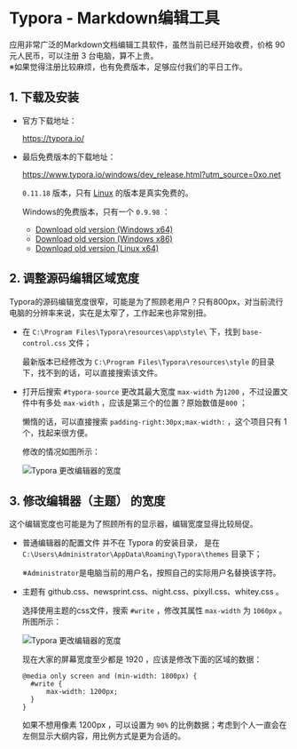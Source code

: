 # Typora - Markdown编辑工具

应用非常广泛的Markdown文档编辑工具软件，虽然当前已经开始收费，价格 90 元人民币，可以注册 3 台电脑，算不上贵。  
※如果觉得注册比较麻烦，也有免费版本，足够应付我们的平日工作。

## 1. 下载及安装

- 官方下载地址：

  https://typora.io/

- 最后免费版本的下载地址：

  https://www.typora.io/windows/dev_release.html?utm_source=0xo.net

  `0.11.18` 版本，只有 [Linux](https://download.typora.io/linux/typora_0.11.18_amd64.deb) 的版本是真实免费的。
  
  Windows的免费版本，只有一个 `0.9.98` ：
  
  - [Download old version (Windows x64)](https://download.typora.io/windows/typora-update-x64-1213.exe) 
  - [Download old version (Windows x86)](https://download.typora.io/windows/typora-update-ia32-1213.exe) 
  - [Download old version (Linux x64)](https://download.typora.io/linux/typora_0.9.98_amd64.deb)

## 2. 调整源码编辑区域宽度

Typora的源码编辑宽度很窄，可能是为了照顾老用户？只有800px，对当前流行电脑的分辨率来说，实在是太窄了，工作起来也非常别扭。

- 在 `C:\Program Files\Typora\resources\app\style\` 下，找到 `base-control.css` 文件；

  最新版本已经修改为 `C:\Program Files\Typora\resources\style` 的目录下，找不到的话，可以直接搜索该文件。

- 打开后搜索 `#typora-source` 更改其最大宽度 `max-width` 为`1200` ，不过设置文件中有多处 `max-width` ，应该是第三个的位置？原始数值是`800` ；

  懒惰的话，可以直接搜索 `padding-right:30px;max-width:` ，这个项目只有 1 个，找起来很方便。
  
  修改的情况如图所示：
  
  ![Typora 更改编辑器的宽度](https://www.likecs.com/default/index/img?u=L2RlZmF1bHQvaW5kZXgvaW1nP3U9YUhSMGNITTZMeTl3YVdGdWMyaGxiaTVqYjIwdmFXMWhaMlZ6THpFek9DOWtaREEyT0RSaU1USTBZMkZsWkRVNVlUVm1NV0kyWWpCaFpEQTFabUpoWVM1d2JtYz0=)
  
  

## 3. 修改编辑器（主题） 的宽度

这个编辑宽度也可能是为了照顾所有的显示器，编辑宽度显得比较局促。

- 普通编辑器的配置文件 并不在 Typora 的安装目录， 是在 `C:\Users\Administrator\AppData\Roaming\Typora\themes` 目录下；

  ※`Administrator`是电脑当前的用户名，按照自己的实际用户名替换该字符。

- 主题有 github.css、newsprint.css、night.css、pixyll.css、whitey.css 。

  选择使用主题的css文件，搜索 `#write` ，修改其属性 `max-width` 为 `1060px` 。所图所示：

  ![Typora 更改编辑器的宽度](https://www.likecs.com/default/index/img?u=L2RlZmF1bHQvaW5kZXgvaW1nP3U9YUhSMGNITTZMeTl3YVdGdWMyaGxiaTVqYjIwdmFXMWhaMlZ6THpReE5pOHdNbU00TjJFeU1UVTJOamd4WVdSa09HTXlZamRtWlRreE9EWXlPVFV6TUM1d2JtYz0=)

  现在大家的屏幕宽度至少都是 1920 ，应该是修改下面的区域的数据：

  ```
  @media only screen and (min-width: 1800px) {
  	#write {
  		max-width: 1200px;
  	}
  }
  ```

  如果不想用像素 1200px ，可以设置为 `90%` 的比例数据；考虑到个人一直会在左侧显示大纲内容，用比例方式是更为合适的。
